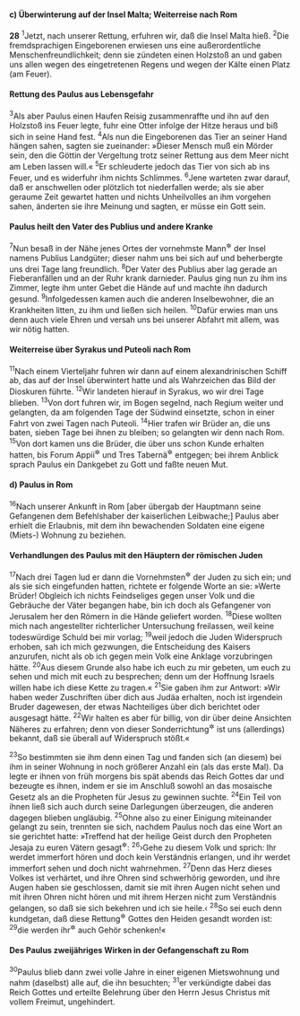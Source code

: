 #### c) Überwinterung auf der Insel Malta; Weiterreise nach Rom

__28__
<sup>1</sup>Jetzt, nach unserer Rettung, erfuhren wir, daß die Insel Malta hieß.
<sup>2</sup>Die fremdsprachigen Eingeborenen erwiesen uns eine außerordentliche Menschenfreundlichkeit; denn sie zündeten einen Holzstoß an und gaben uns allen wegen des eingetretenen Regens und wegen der Kälte einen Platz (am Feuer).

#### Rettung des Paulus aus Lebensgefahr

<sup>3</sup>Als aber Paulus einen Haufen Reisig zusammenraffte und ihn auf den Holzstoß ins Feuer legte, fuhr eine Otter infolge der Hitze heraus und biß sich in seine Hand fest.
<sup>4</sup>Als nun die Eingeborenen das Tier an seiner Hand hängen sahen, sagten sie zueinander: »Dieser Mensch muß ein Mörder sein, den die Göttin der Vergeltung trotz seiner Rettung aus dem Meer nicht am Leben lassen will.«
<sup>5</sup>Er schleuderte jedoch das Tier von sich ab ins Feuer, und es widerfuhr ihm nichts Schlimmes.
<sup>6</sup>Jene warteten zwar darauf, daß er anschwellen oder plötzlich tot niederfallen werde; als sie aber geraume Zeit gewartet hatten und nichts Unheilvolles an ihm vorgehen sahen, änderten sie ihre Meinung und sagten, er müsse ein Gott sein.

#### Paulus heilt den Vater des Publius und andere Kranke

<sup>7</sup>Nun besaß in der Nähe jenes Ortes der vornehmste Mann<sup title="oder: der erste Beamte = Gouverneur">&#x2732;</sup> der Insel namens Publius Landgüter; dieser nahm uns bei sich auf und beherbergte uns drei Tage lang freundlich.
<sup>8</sup>Der Vater des Publius aber lag gerade an Fieberanfällen und an der Ruhr krank darnieder. Paulus ging nun zu ihm ins Zimmer, legte ihm unter Gebet die Hände auf und machte ihn dadurch gesund.
<sup>9</sup>Infolgedessen kamen auch die anderen Inselbewohner, die an Krankheiten litten, zu ihm und ließen sich heilen.
<sup>10</sup>Dafür erwies man uns denn auch viele Ehren und versah uns bei unserer Abfahrt mit allem, was wir nötig hatten.

#### Weiterreise über Syrakus und Puteoli nach Rom

<sup>11</sup>Nach einem Vierteljahr fuhren wir dann auf einem alexandrinischen Schiff ab, das auf der Insel überwintert hatte und als Wahrzeichen das Bild der Dioskuren führte.
<sup>12</sup>Wir landeten hierauf in Syrakus, wo wir drei Tage blieben.
<sup>13</sup>Von dort fuhren wir, im Bogen segelnd, nach Regium weiter und gelangten, da am folgenden Tage der Südwind einsetzte, schon in einer Fahrt von zwei Tagen nach Puteoli.
<sup>14</sup>Hier trafen wir Brüder an, die uns baten, sieben Tage bei ihnen zu bleiben; so gelangten wir denn nach Rom.
<sup>15</sup>Von dort kamen uns die Brüder, die über uns schon Kunde erhalten hatten, bis Forum Appii<sup title="d.h. Markt des Appius">&#x2732;</sup> und Tres Tabernä<sup title="d.h. die drei Schenken">&#x2732;</sup> entgegen; bei ihrem Anblick sprach Paulus ein Dankgebet zu Gott und faßte neuen Mut.

#### d) Paulus in Rom

<sup>16</sup>Nach unserer Ankunft in Rom [aber übergab der Hauptmann seine Gefangenen dem Befehlshaber der kaiserlichen Leibwache;] Paulus aber erhielt die Erlaubnis, mit dem ihn bewachenden Soldaten eine eigene (Miets-) Wohnung zu beziehen.

#### Verhandlungen des Paulus mit den Häuptern der römischen Juden

<sup>17</sup>Nach drei Tagen lud er dann die Vornehmsten<sup title="oder: Häupter">&#x2732;</sup> der Juden zu sich ein; und als sie sich eingefunden hatten, richtete er folgende Worte an sie: »Werte Brüder! Obgleich ich nichts Feindseliges gegen unser Volk und die Gebräuche der Väter begangen habe, bin ich doch als Gefangener von Jerusalem her den Römern in die Hände geliefert worden.
<sup>18</sup>Diese wollten mich nach angestellter richterlicher Untersuchung freilassen, weil keine todeswürdige Schuld bei mir vorlag;
<sup>19</sup>weil jedoch die Juden Widerspruch erhoben, sah ich mich gezwungen, die Entscheidung des Kaisers anzurufen, nicht als ob ich gegen mein Volk eine Anklage vorzubringen hätte.
<sup>20</sup>Aus diesem Grunde also habe ich euch zu mir gebeten, um euch zu sehen und mich mit euch zu besprechen; denn um der Hoffnung Israels willen habe ich diese Kette zu tragen.«
<sup>21</sup>Sie gaben ihm zur Antwort: »Wir haben weder Zuschriften über dich aus Judäa erhalten, noch ist irgendein Bruder dagewesen, der etwas Nachteiliges über dich berichtet oder ausgesagt hätte.
<sup>22</sup>Wir halten es aber für billig, von dir über deine Ansichten Näheres zu erfahren; denn von dieser Sonderrichtung<sup title="oder: Sekte">&#x2732;</sup> ist uns (allerdings) bekannt, daß sie überall auf Widerspruch stößt.«

<sup>23</sup>So bestimmten sie ihm denn einen Tag und fanden sich (an diesem) bei ihm in seiner Wohnung in noch größerer Anzahl ein (als das erste Mal). Da legte er ihnen von früh morgens bis spät abends das Reich Gottes dar und bezeugte es ihnen, indem er sie im Anschluß sowohl an das mosaische Gesetz als an die Propheten für Jesus zu gewinnen suchte.
<sup>24</sup>Ein Teil von ihnen ließ sich auch durch seine Darlegungen überzeugen, die anderen dagegen blieben ungläubig.
<sup>25</sup>Ohne also zu einer Einigung miteinander gelangt zu sein, trennten sie sich, nachdem Paulus noch das eine Wort an sie gerichtet hatte: »Treffend hat der heilige Geist durch den Propheten Jesaja zu euren Vätern gesagt<sup title="Jes 6,9-10">&#x2732;</sup>:
<sup>26</sup>›Gehe zu diesem Volk und sprich: Ihr werdet immerfort hören und doch kein Verständnis erlangen, und ihr werdet immerfort sehen und doch nicht wahrnehmen.
<sup>27</sup>Denn das Herz dieses Volkes ist verhärtet, und ihre Ohren sind schwerhörig geworden, und ihre Augen haben sie geschlossen, damit sie mit ihren Augen nicht sehen und mit ihren Ohren nicht hören und mit ihrem Herzen nicht zum Verständnis gelangen, so daß sie sich bekehren und ich sie heile.‹
<sup>28</sup>So sei euch denn kundgetan, daß diese Rettung<sup title="oder: dieses Heil">&#x2732;</sup> Gottes den Heiden gesandt worden ist:
<sup>29</sup>die werden ihr<sup title="oder: ihm">&#x2732;</sup> auch Gehör schenken!«

#### Des Paulus zweijähriges Wirken in der Gefangenschaft zu Rom

<sup>30</sup>Paulus blieb dann zwei volle Jahre in einer eigenen Mietswohnung und nahm (daselbst) alle auf, die ihn besuchten;
<sup>31</sup>er verkündigte dabei das Reich Gottes und erteilte Belehrung über den Herrn Jesus Christus mit vollem Freimut, ungehindert.